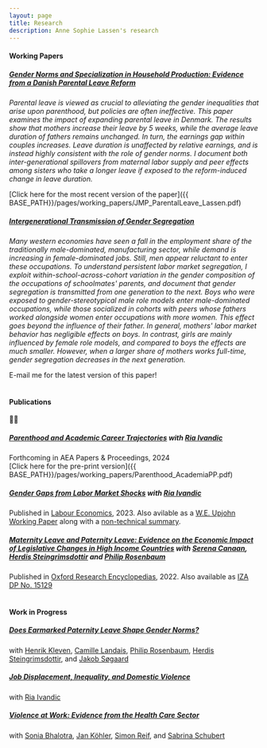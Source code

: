 ```yaml
---
layout: page
title: Research
description: Anne Sophie Lassen's research
---
```

#### Working Papers
##### <u>Gender Norms and Specialization in Household Production: Evidence from a Danish Parental Leave Reform</u>
*Parental leave is viewed as crucial to alleviating the gender inequalities that arise upon parenthood, but policies are often ineffective. This paper examines the impact of expanding parental leave in Denmark. The results show that mothers increase their
leave by 5 weeks, while the average leave duration of fathers remains unchanged. In turn, the earnings gap within couples increases. Leave duration is unaffected by relative earnings, and is instead highly consistent with the role of gender norms. 
I document both inter-generational spillovers from maternal labor supply and peer effects among sisters who take a longer leave if exposed to the reform-induced change in leave duration.*<br>

[Click here for the most recent version of the paper]({{ BASE_PATH}}/pages/working_papers/JMP_ParentalLeave_Lassen.pdf) 
<br>

##### <u>Intergenerational Transmission of Gender Segregation</u> 
*Many western economies have seen a fall in the employment share of the traditionally male-dominated, manufacturing sector, while demand is increasing in female-dominated jobs. Still, men appear reluctant to enter these occupations. To understand persistent labor market segregation, I exploit within-school-across-cohort variation in the gender composition
of the occupations of schoolmates' parents, and document that gender segregation is transmitted from one generation to the next. Boys who were exposed to gender-stereotypical male role models enter male-dominated occupations, while those socialized in cohorts with peers whose fathers worked alongside women enter occupations with more women. This effect 
goes beyond the influence of their father. In general, mothers' labor market behavior has negligible effects on boys. In contrast, girls are mainly influenced by female role models, and compared to boys the effects are much smaller. However, when a larger share of mothers works full-time, gender segregation decreases in the next generation.*

E-mail me for the latest version of this paper!
<br>
<br>
#### Publications
<br>
##### <u> Parenthood and Academic Career Trajectories</u> with <a href="https://sites.google.com/site/riaivandic/home"> Ria Ivandic</a> <br>
Forthcoming in AEA Papers & Proceedings, 2024 <br>
[Click here for the pre-print version]({{ BASE_PATH}}/pages/working_papers/Parenthood_AcademiaPP.pdf) 
<br>
##### <u>Gender Gaps from Labor Market Shocks</u> with <a href="https://sites.google.com/site/riaivandic/home"> Ria Ivandic</a> 
Published in <a href="https://www.sciencedirect.com/science/article/pii/S0927537123000696"> Labour Economics</a>, 2023. Also avilable as a <a href="https://research.upjohn.org/up_workingpapers/387/"> W.E. Upjohn Working Paper</a> along with a <a href="https://research.upjohn.org/up_policybriefs/60/">non-technical summary</a>. 
<br> 
##### <u>Maternity Leave and Paternity Leave: Evidence on the Economic Impact of Legislative Changes in High Income Countries</u> with <a href="https://sites.google.com/site/serenacanaan87/home"> Serena Canaan</a>, <a href="https://sites.google.com/site/herdissteingrimsdottir/home"> Herdis Steingrimsdottir</a> and <a href="https://sites.google.com/site/philrosenbaum/"> Philip Rosenbaum</a> <br>
Published in <a href="https://oxfordre.com/economics/view/10.1093/acrefore/9780190625979.001.0001/acrefore-9780190625979-e-806?rskey=UvlZyC"> Oxford Research Encyclopedias</a>, 2022. Also available as [IZA DP No. 15129]({{BASE_PATH}}/pages/working_papers/Leave_Litreview_IZA_DP.pdf)
<br>
<br>

#### Work in Progress

##### <u>Does Earmarked Paternity Leave Shape Gender Norms?</u>
with <a href="https://www.henrikkleven.com/">Henrik Kleven</a>, <a href="https://app.scholarsite.io/camille-landais">Camille Landais</a>, <a href="https://sites.google.com/site/philrosenbaum/"> Philip Rosenbaum</a>, <a href="https://sites.google.com/site/herdissteingrimsdottir/home"> Herdis Steingrimsdottir</a>, and <a href="https://jakobsogaard.com/">Jakob Søgaard</a>

##### <u>Job Displacement, Inequality, and Domestic Violence</u>
with <a href="https://sites.google.com/site/riaivandic/home"> Ria Ivandic</a> <br>

##### <u>Violence at Work: Evidence from the Health Care Sector</u>
with <a href="https://sites.google.com/site/srbhalotra/">Sonia Bhalotra</a>,  <a href="https://www.zew.de/en/team/jkh">Jan Köhler</a>, <a href="http://simonreif.eu/">Simon Reif</a>, and <a href="https://www.zew.de/en/team/ssu">Sabrina Schubert</a>
	

<!-- Note: this is how to write a comment in HTML. Everything in here won't show up on your webpage.-->

<!--
To increase the size of the title, use fewer # in front of the paper title.
To decrease the size of the title, use more #. 
To remove the italics, remove the * before and after the description
To remove the underline from the title, remove the <u> tags (<u> and </u>)
-->
